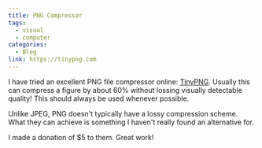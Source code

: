 ```yaml
---
title: PNG Compressor
tags:
  - visual
  - computer
categories:
  - Blog
link: https://tinypng.com
---
```



I have tried an excellent PNG file compressor online: [TinyPNG](https://tinypng.com/).
Usually this can compress a figure by about 60% without lossing visually detectable quality!
This should always be used whenever possible.

Unlike JPEG, PNG doesn't typically have a lossy compression scheme. What they can achieve is something I haven't really found an alternative for.

I made a donation of $5 to them. Great work!